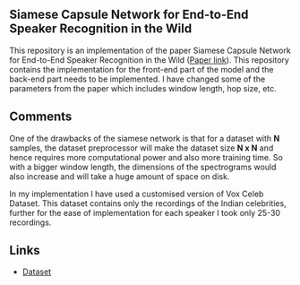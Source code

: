 ##  Siamese Capsule Network for End-to-End Speaker Recognition in the Wild

This repository is an implementation of the paper  Siamese Capsule Network 
for End-to-End Speaker Recognition in the Wild ([Paper link](https://arxiv.org/pdf/2009.13480.pdf)).
This repository contains the implementation for the front-end part of the model
and the back-end part needs to be implemented. I have changed some of the parameters
from the paper which includes window length, hop size, etc.<br>

## Comments

 One of the drawbacks of the siamese network is that for a dataset with **N** samples, 
 the dataset preprocessor will make the dataset size **N x N** and hence 
 requires more computational power and also more training time. So with a bigger window
 length, the dimensions of the spectrograms would also increase and will take a huge amount
 of space on disk.<br>
 
 In my implementation I have used a customised version of Vox Celeb Dataset. This dataset contains only 
 the recordings of the Indian celebrities, further for the ease of implementation for each 
 speaker I took only 25-30 recordings.

## Links
- [Dataset](https://www.kaggle.com/datasets/gaurav41/voxceleb1-audio-wav-files-for-india-celebrity)
